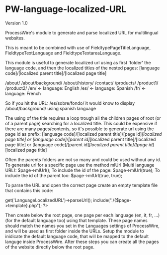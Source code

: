PW-language-localized-URL
=========================

Version 1.0

ProcessWire's module to generate and parse localized URL for multilingual websites.

This is meant to be combined with use of FieldtypePageTitleLanguage, FieldtypeTextLanguage and FieldtypeTextareaLanguage.

This module is useful to generate localized url using as first 'folder' the language code, and then the localized titles of the nested pages:
[language code]/[localized parent title]/[localized page title]

/about/
    /about/background/
    /about/history/
/contact/
/products/
    /product1/
    /product2/
/en/   <- language: English
/es/   <- language: Spanish
/fr/   <- language: French

So if you hit the URL: /es/sobre/fondo/ it would know to display /about/background/ using spanish language

The using of the title requires a loop trough all the children pages of root (or of a parent page) searching for a localized title.
This could be expensive if there are many pages/contents, so it's possible to generate url using the page id as prefix:
[language code]/[localized parent title]/[page id]_[localized page title]
or
[language code]/[parent id]_[localized parent title]/[localized page title]
or
[language code]/[parent id]_[localized parent title]/[page id]_[localized page title]

Often the parents folders are not so many and could be used without any id.
To generate url for a specific page use the method mlUrl (Multi language URL):
$page->mlUrl();
To include the id of the page:
$page->mlUrl(true);
To include the id of the parent too:
$page->mlUrl(true, true);

To parse the URL and open the correct page create an empty template file that contains this code:
<?php 
	$page = $modules->get('LanguageLocalizedURL')->parseUrl();
	include("./{$page->template}.php");
?>
Then create below the root page, one page per each language (en, it, fr, ...) (for the default language too) using that template.
These page names should match the names you set in the Languages settings of ProcessWire, and will be used as first folder inside the URLs.
Setup the module to inidicate the default language code, that will be mapped to the default languge inside ProcessWire.
After these steps you can create all the pages of the website directly below the root page.